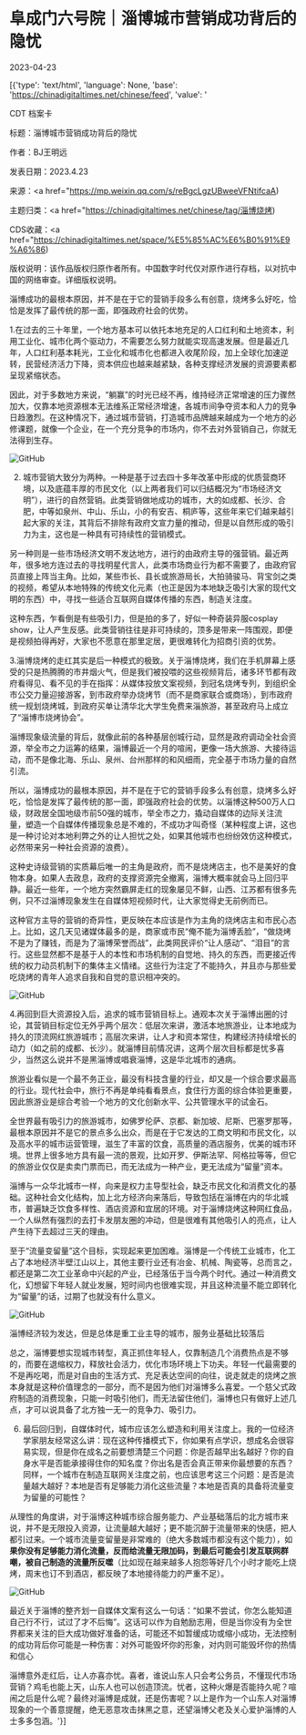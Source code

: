 # 阜成门六号院｜淄博城市营销成功背后的隐忧

2023-04-23

[{'type': 'text/html', 'language': None, 'base': 'https://chinadigitaltimes.net/chinese/feed', 'value': '

CDT 档案卡

标题：淄博城市营销成功背后的隐忧

作者：BJ王明远

发表日期：2023.4.23

来源：<a href="https://mp.weixin.qq.com/s/reBgcLgzUBweeVFNtifcaA)

主题归类：<a href="https://chinadigitaltimes.net/chinese/tag/淄博烧烤)

CDS收藏：<a href="https://chinadigitaltimes.net/space/%E5%85%AC%E6%B0%91%E9%A6%86)

版权说明：该作品版权归原作者所有。中国数字时代仅对原作进行存档，以对抗中国的网络审查。详细版权说明。





淄博成功的最根本原因，并不是在于它的营销手段多么有创意，烧烤多么好吃，恰恰是发挥了最传统的那一面，即强政府社会的优势。

1.在过去的三十年里，一个地方基本可以依托本地充足的人口红利和土地资本，利用工业化、城市化两个驱动力，不需要怎么努力就能实现高速发展。但是最近几年，人口红利基本耗光，工业化和城市化也都进入收尾阶段，加上全球化加速逆转，民营经济活力下降，资本供应也越来越紧缺，各种支撑经济发展的资源要素都呈现紧缩状态。

因此，对于多数地方来说，“躺赢”的时光已经不再，维持经济正常增速的压力骤然加大，仅靠本地资源根本无法维系正常经济增速，各城市间争夺资本和人力的竞争日趋激烈。在这种情况下，通过城市营销，打造城市品牌越来越成为一个地方的必修课题，就像一个企业，在一个充分竞争的市场内，你不去对外营销自己，你就无法得到生存。

![GitHub](https://mmbiz.qpic.cn/mmbiz_jpg/QTeHxnlibJMDVHBaXClD32yTrvibibgeKMl19uIYqIotckdGRZ9yXZQWfS7cpzTU1koRzc7FfShthawgIEQ67HDHA/640)

2. 城市营销大致分为两种。一种是基于过去四十多年改革中形成的优质营商环境，以及底蕴丰厚的市民文化（以上两者我们可以归结概况为“市场经济文明”），进行的自然营销。此类营销做地成功的城市，大的如成都、长沙、合肥，中等如泉州、中山、乐山，小的有安吉、桐庐等，这些年来它们越来越引起大家的关注，其背后不排除有政府文宣力量的推动，但是以自然形成的吸引力为主，这也是一种具有可持续性的营销模式。

另一种则是一些市场经济文明不发达地方，进行的由政府主导的强营销。最近两年，很多地方连过去的寻找明星代言人，此类市场商业行为都不需要了，由政府官员直接上阵当主角。比如，某些市长、县长或旅游局长，大拍骑骏马、背宝剑之类的视频，希望从本地特殊的传统文化元素（也正是因为本地缺乏吸引大家的现代文明的东西）中，寻找一些适合互联网自媒体传播的东西，制造关注度。

这种东西，乍看倒是有些吸引力，但是拍的多了，好似一种奇装异服cosplay show，让人产生反感。此类营销往往是非可持续的，顶多是带来一阵围观，即便是视频拍得再好，大家也不愿意在那里定居，更很难转化为招商引资的优势。

3.淄博烧烤的走红其实是后一种模式的极致。关于淄博烧烤，我们在手机屏幕上感受的只是热腾腾的市井烟火气，但是我们被投喂的这些视频背后，诸多环节都有政府看得见、看不见的手在指挥：从媒体投放文案视频，到冠名烧烤专列，到组织全市公交力量迎接游客，到市政府举办烧烤节（而不是商家联合或商场），到市政府统一规划烧烤城，到政府买单让清华北大学生免费来淄旅游，甚至政府马上成立了“淄博市烧烤协会”。

淄博现象级流量的背后，就像此前的各种基层创城行动，显然是政府调动全社会资源，举全市之力运筹的结果，淄博最近一个月的喧闹，更像一场大旅游、大接待运动，而不是像北海、乐山、泉州、台州那样的和风细雨，完全基于市场力量的自然引流。

所以，淄博成功的最根本原因，并不是在于它的营销手段多么有创意，烧烤多么好吃，恰恰是发挥了最传统的那一面，即强政府社会的优势。以淄博这种500万人口级，财政居全国地级市前50强的城市，举全市之力，撬动自媒体的边际关注流量，塑造一个自媒体传播现象总是不难的，不成功才叫奇怪（某种程度上讲，这也是一种讨论对本地利弊之外的让人担忧之处，如果其他城市也纷纷效仿这种模式，必然带来另一种社会资源的浪费）。

这种史诗级营销的实质幕后唯一的主角是政府，而不是烧烤店主，也不是美好的食物本身。如果人去政息，政府的支撑资源完全撤离，淄博大概率就会马上回归平静。最近一些年，一个地方突然霸屏走红的现象屡见不鲜，山西、江苏都有很多先例，只不过淄博现象发生在自媒体短视频时代，让大家觉得史无前例而已。

这种官方主导的营销的奇异性，更反映在本应该是作为主角的烧烤店主和市民心态上。比如，这几天见诸媒体最多的是，商家或市民“俺不能为淄博丢脸”，“做烧烤不是为了赚钱，而是为了淄博荣誉而战”，此类网民评价“让人感动”、“泪目”的言行。这些显然都不是基于人的本性和市场机制的自觉地、持久的东西，而更接近传统的权力动员机制下的集体主义情绪。这些行为注定了不能持久，并且亦与那些爱吃烧烤的青年人追求自我和自觉的意识相冲突的。

![GitHub](https://mmbiz.qpic.cn/mmbiz_jpg/QTeHxnlibJMDVHBaXClD32yTrvibibgeKMlUaaJGCNDwFbO8iaFsMnHRoPicwDK7S3cVtNvdRKUNfNyFzzmYptL33nw/640)

4.再回到巨大资源投入后，追求的城市营销目标上。通观本次关于淄博出圈的讨论，其营销目标定位无外乎两个层次：低层次来讲，激活本地旅游业，让本地成为持久的顶流网红旅游城市；高层次来讲，让人才和资本常住，构建经济持续增长的动力（如之前的成都、长沙）。就淄博目前情况讲，这两个层次目标都是忧多喜少，当然这么说并不是黑淄博或唱衰淄博，这是华北城市的通病。

旅游业看似是一个最不务正业，最没有科技含量的行业，却又是一个综合要求最高的行业。现代社会中，旅行不再是单纯看看景点，食住行方面的综合体验更重要，因此旅游业是综合考验一个地方的文化创新水平、公共管理水平的试金石。

全世界最有吸引力的旅游城市，如佛罗伦萨、京都、新加坡、尼斯、巴塞罗那等，最根本原因并不是它的景点多么出众，而是在于它发达的工商文明和市民文化，以及高水平的城市运营管理，滋生了丰富的饮食，高质量的酒店服务，优美的城市环境。世界上很多地方具有最一流的景观，比如开罗、伊斯法罕、阿格拉等等，但它的旅游业仅仅是卖卖门票而已，而无法成为一种产业，更无法成为“留量”资本。

淄博与一众华北城市一样，向来是权力主导型社会，缺乏市民文化和消费文化的基础。这种社会文化结构，加上北方经济向来落后，导致包括在淄博在内的华北城市，普遍缺乏饮食多样性、酒店资源和宜居的环境。对于淄博烧烤这种网红食品，一个人纵然有强烈的去打卡发朋友圈的冲动，但是很难有其他吸引人的亮点，让人产生待下去超过三天的理由。

至于“流量变留量”这个目标，实现起来更加困难。淄博是一个传统工业城市，化工占了本地经济半壁江山以上，其他主要行业还有冶金、机械、陶瓷等，总而言之，都还是第二次工业革命中兴起的产业，已经落伍于当今两个时代。通过一种消费文化，幻想留下年轻人就业发展，短时间内也很难实现，并且这种流量不能立即转化为“留量”的话，过期了也就没有什么意义。

![GitHub](https://mmbiz.qpic.cn/mmbiz_jpg/QTeHxnlibJMDVHBaXClD32yTrvibibgeKMlr5N64hDzVRaHUiaeHZ9G7uDv5u7ianWJUx7NMOuTWA0PyWsWpTxfwreA/640)

淄博经济较为发达，但是总体是重工业主导的城市，服务业基础比较落后

总之，淄博要想实现城市转型，真正抓住年轻人，仅靠制造几个消费热点是不够的，而要在退缩权力，释放社会活力，优化市场环境上下功夫。年轻一代最需要的不是再吃喝，而是对自由的生活方式、充足表达空间的向往，说走就走的烧烤之旅本身就是这种价值理念的一部分，而不是因为他们对淄博多么喜爱。一个慈父式政府制造的消费现象，只能一时吸引他们，而无法留住他们，淄博也只有做好上述几点，才可以说具备了北方独一无一的竞争力、吸引力。

6. 最后回归到，自媒体时代，城市应该怎么塑造和利用关注度上。我的一位经济学家朋友经常这么讲：现在这种传播模式下，你如果有点学识，想成名会很容易实现，但是你在成名之前要想清楚三个问题：你是否越早出名越好？你的自身水平是否能承接得住你的知名度？你出名是否会真正带来你最想要的东西？同样，一个城市在制造互联网关注度之前，也应该思考这三个问题：是否是流量越大越好？本地是否有足够能力消化这些流量？本地是否真的具备将流量变为留量的可能性？

从理性的角度讲，对于淄博这种城市综合服务能力、产业基础落后的北方城市来说，并不是无限投入资源，让流量越大越好；更不能沉醉于流量带来的快感，把人都引过来。一个城市流量变留量是非常难的（绝大多数城市都没有这个能力），如**果你没有足够能力消化流量，反而给流量无限加码，到最后可能会引发互联网群嘲，被自己制造的流量所反噬**（比如现在越来越多人抱怨等好几个小时才能吃上烧烤，周末也订不到酒店，都反映了本地接待能力的严重不足）。

![GitHub](https://mmbiz.qpic.cn/mmbiz_jpg/QTeHxnlibJMDVHBaXClD32yTrvibibgeKMllRz7kmZzxaqZoiaheuG8KdlHQEuPwZ8ibfU2Vp10GpIoCnEibfU34GgxA/640)

最近关于淄博的整齐划一自媒体文案有这么一句话：“如果不尝试，你怎么能知道自己行不行，试过了才不后悔”。这话可以作为自勉励志用，但是当你没有为全世界都来关注的巨大成功做好准备的话，可能还不如暂缓成功或缩小成功，无法控制的成功背后你可能是一种伤害：对外可能毁坏你的形象，对内则可能毁坏你的热情和信心

淄博意外走红后，让人亦喜亦忧。喜者，谁说山东人只会考公务员，不懂现代市场营销？鸡毛也能上天，山东人也可以创造顶流。忧者，这种火爆是否能持久呢？喧闹之后是什么呢？最终对淄博是成就，还是伤害呢？以上是作为一个山东人对淄博现象的一个善意提醒，绝无恶意攻击抹黑之意，还望淄博父老及关心爱护淄博的人士多多包涵。'}]